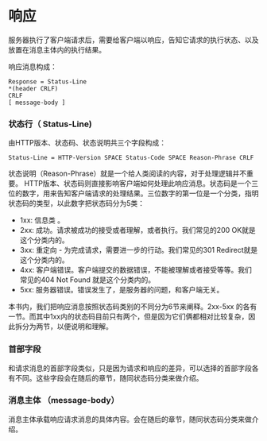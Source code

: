 
# 响应

服务器执行了客户端请求后，需要给客户端以响应，告知它请求的执行状态、以及放置在消息主体内的执行结果。

响应消息构成：

    Response = Status-Line 
    *(header CRLF) 
    CRLF
    [ message-body ] 


### 状态行（ Status-Line)

由HTTP版本、状态码、状态说明共三个字段构成：

    Status-Line = HTTP-Version SPACE Status-Code SPACE Reason-Phrase CRLF


状态说明（Reason-Phrase）就是一个给人类阅读的内容，对于处理逻辑并不重要。
HTTP版本、状态码则直接影响客户端如何处理此响应消息。状态码是一个三位的数字，用来告知客户端请求的处理结果。三位数字的第一位是一个分类，指明状态码的类型，以此数字把状态码分为5类：


- 1xx: 信息类 。
- 2xx: 成功。请求被成功的接受或者理解，或者执行。我们常见的200 OK就是这个分类内的。
- 3xx: 重定向 - 为完成请求，需要进一步的行动。我们常见的301 Redirect就是这个分类内的。
- 4xx: 客户端错误。客户端提交的数据错误，不能被理解或者接受等等。我们常见的404 Not Found 就是这个分类内的。
- 5xx: 服务器错误。错误发生了，是服务器的问题，和客户端无关。


本书内，我们把响应消息按照状态码类别的不同分为6节来阐释。2xx-5xx 的各有一节。而其中1xx内的状态码目前只有两个，但是因为它们俩都相对比较复杂，因此拆分为两节，以便说明和理解。

### 首部字段

和请求消息的首部字段类似，只是因为请求和响应的差异，可以选择的首部字段各有不同。这些字段会在随后的章节，随同状态码分类来做介绍。

### 消息主体 （message-body）

消息主体承载响应请求消息的具体内容。会在随后的章节，随同状态码分类来做介绍。